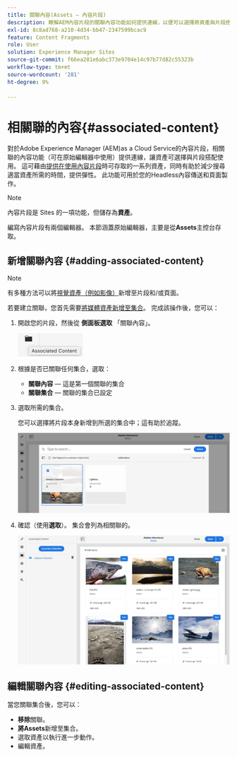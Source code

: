 ```yaml
---
title: 關聯內容(Assets — 內容片段)
description: 瞭解AEM內容片段的關聯內容功能如何提供連線，以便可以選擇將資產與片段搭配使用。
exl-id: 8c8ad768-a210-4d34-bb47-2347599bcac9
feature: Content Fragments
role: User
solution: Experience Manager Sites
source-git-commit: f66ea281e6abc373e9704e14c97b77d82c55323b
workflow-type: tm+mt
source-wordcount: '281'
ht-degree: 9%

---
```


# 相關聯的內容{#associated-content}

對於Adobe Experience Manager (AEM)as a Cloud Service的內容片段，相關聯的內容功能（可在原始編輯器中使用）提供連線，讓資產可選擇與片段搭配使用。 這可藉由[提供在使用內容片段](/help/assets/content-fragments/content-fragments.md#using-associated-content)時可存取的一系列資產，同時有助於減少搜尋適當資產所需的時間，提供彈性。 此功能可用於您的Headless內容傳送和頁面製作。

>[!NOTE]
>
>內容片段是 Sites 的一項功能，但儲存為&#x200B;**資產**。
>
>編寫內容片段有兩個編輯器。 本節涵蓋原始編輯器，主要是從&#x200B;**Assets**&#x200B;主控台存取。

## 新增關聯內容 {#adding-associated-content}

>[!NOTE]
>
>有多種方法可以將[視覺資產（例如影像）](/help/assets/content-fragments/content-fragments.md#fragments-with-visual-assets)新增至片段和/或頁面。

若要建立關聯，您首先需要[將媒體資產新增至集合](/help/assets/manage-collections.md)。 完成該操作後，您可以：

1. 開啟您的片段，然後從 **側面板選取** 「關聯內容」。

   ![相關聯的內容](assets/cfm-assoc-content-01.png)

1. 根據是否已關聯任何集合，選取：

   * **關聯內容** — 這是第一個關聯的集合
   * **關聯集合** — 關聯的集合已設定

1. 選取所需的集合。

   您可以選擇將片段本身新增到所選的集合中；這有助於追蹤。

   ![選取集合](assets/cfm-assoc-content-02.png)

1. 確認（使用&#x200B;**選取**）。 集合會列為相關聯的。

   ![已確認的關聯](assets/cfm-assoc-content-03.png)

## 編輯關聯內容 {#editing-associated-content}

當您關聯集合後，您可以：

* **移除**&#x200B;關聯。
* **將Assets**&#x200B;新增至集合。
* 選取資產以執行進一步動作。
* 編輯資產。
